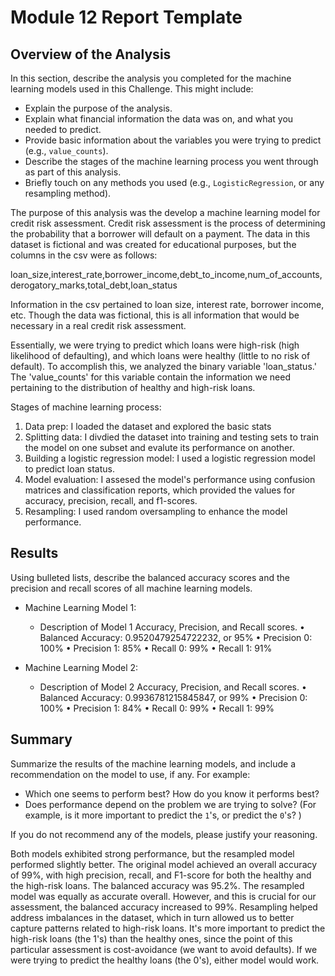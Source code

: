 # Module 12 Report Template

## Overview of the Analysis

In this section, describe the analysis you completed for the machine learning models used in this Challenge. This might include:

* Explain the purpose of the analysis.
* Explain what financial information the data was on, and what you needed to predict.
* Provide basic information about the variables you were trying to predict (e.g., `value_counts`).
* Describe the stages of the machine learning process you went through as part of this analysis.
* Briefly touch on any methods you used (e.g., `LogisticRegression`, or any resampling method).

The purpose of this analysis was the develop a machine learning model for credit risk assessment. Credit risk assessment is the process of determining the probability that a borrower will default on a payment. The data in this dataset is fictional and was created for educational purposes, but the columns in the csv were as follows:

loan_size,interest_rate,borrower_income,debt_to_income,num_of_accounts,derogatory_marks,total_debt,loan_status

Information in the csv pertained to loan size, interest rate, borrower income, etc. Though the data was fictional, this is all information that would be necessary in a real credit risk assessment.

Essentially, we were trying to predict which loans were high-risk (high likelihood of defaulting), and which loans were healthy (little to no risk of default). To accomplish this, we analyzed the binary variable 'loan_status.' The 'value_counts' for this variable contain the information we need pertaining to the distribution of healthy and high-risk loans.

Stages of machine learning process:
1. Data prep: I loaded the dataset and explored the basic stats
2. Splitting data: I divdied the dataset into training and testing sets to train the model on one subset and evalute its performance on another.
3. Building a logistic regression model: I used a logistic regression model to predict loan status.
4. Model evaluation: I assesed the model's performance using confusion matrices and classification reports, which provided the values for accuracy, precision, recall, and f1-scores.
5. Resampling: I used random oversampling to enhance the model performance.

## Results

Using bulleted lists, describe the balanced accuracy scores and the precision and recall scores of all machine learning models.

* Machine Learning Model 1:
  * Description of Model 1 Accuracy, Precision, and Recall scores.
• Balanced Accuracy: 0.9520479254722232, or 95%
• Precision 0: 100%
• Precision 1: 85%
• Recall 0: 99%
• Recall 1: 91%


* Machine Learning Model 2:
  * Description of Model 2 Accuracy, Precision, and Recall scores.
• Balanced Accuracy: 0.9936781215845847, or 99%
• Precision 0: 100%
• Precision 1: 84% 
• Recall 0: 99%
• Recall 1: 99%
## Summary

Summarize the results of the machine learning models, and include a recommendation on the model to use, if any. For example:
* Which one seems to perform best? How do you know it performs best?
* Does performance depend on the problem we are trying to solve? (For example, is it more important to predict the `1`'s, or predict the `0`'s? )

If you do not recommend any of the models, please justify your reasoning.

Both models exhibited strong performance, but the resampled model performed slightly better. The original model achieved an overall accuracy of 99%, with high precision, recall, and F1-score for both the healthy and the high-risk loans. The balanced accuracy was 95.2%. The resampled model was equally as accurate overall. However, and this is crucial for our assessment, the balanced accuracy increased to 99%. Resampling helped address imbalances in the dataset, which in turn allowed us to better capture patterns related to high-risk loans. It's more important to predict the high-risk loans (the 1's) than the healthy ones, since the point of this particular assessment is cost-avoidance (we want to avoid defaults). If we were trying  to predict the healthy loans (the 0's), either model would work.